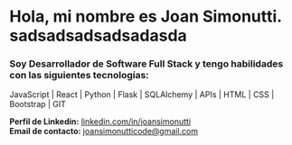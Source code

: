 # Hola, mi nombre es **Joan Simonutti**. sadsadsadsadsadasda

### Soy Desarrollador de Software Full Stack y tengo habilidades con las siguientes tecnologías: 
JavaScript | React | Python | Flask | SQLAlchemy | APIs | HTML | CSS | Bootstrap | GIT

**Perfil de Linkedin:** [linkedin.com/in/joansimonutti](https://www.linkedin.com/in/joansimonutti/) <br/>
**Email de contacto:** [joansimonutticode@gmail.com](mailto:joansimonutticode@gmail.com)
